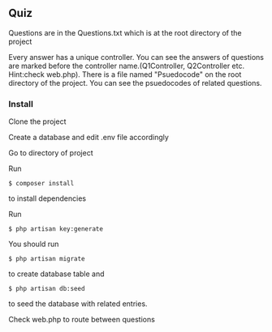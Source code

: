 ## Quiz
Questions are in the Questions.txt which is at the root directory of the project

Every answer has a unique controller. You can see the answers of questions are marked before the controller name.(Q1Controller, Q2Controller etc. Hint:check web.php). 
There is a file named "Psuedocode" on the root directory of the project. You can see the psuedocodes of related questions.

### Install
Clone the project

Create a database and edit .env file accordingly

Go to directory of project

Run
```
$ composer install
```
to install dependencies

Run
```
$ php artisan key:generate
```

You should run
```
$ php artisan migrate
```
to create database table and
```
$ php artisan db:seed
```
to seed the database with related entries.




Check web.php to route between questions